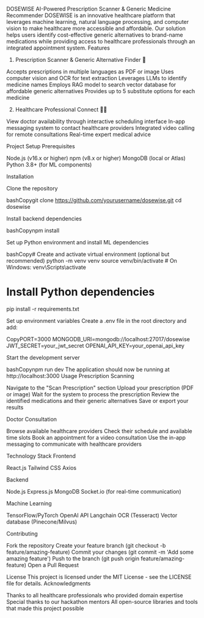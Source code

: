 
DOSEWISE
AI-Powered Prescription Scanner & Generic Medicine Recommender
DOSEWISE is an innovative healthcare platform that leverages machine learning, natural language processing, and computer vision to make healthcare more accessible and affordable. Our solution helps users identify cost-effective generic alternatives to brand-name medications while providing access to healthcare professionals through an integrated appointment system.
Features
1. Prescription Scanner & Generic Alternative Finder 💊

Accepts prescriptions in multiple languages as PDF or image
Uses computer vision and OCR for text extraction
Leverages LLMs to identify medicine names
Employs RAG model to search vector database for affordable generic alternatives
Provides up to 5 substitute options for each medicine

2. Healthcare Professional Connect 👨‍⚕️

View doctor availability through interactive scheduling interface
In-app messaging system to contact healthcare providers
Integrated video calling for remote consultations
Real-time expert medical advice

Project Setup
Prerequisites

Node.js (v16.x or higher)
npm (v8.x or higher)
MongoDB (local or Atlas)
Python 3.8+ (for ML components)

Installation

Clone the repository

bashCopygit clone https://github.com/yourusername/dosewise.git
cd dosewise

Install backend dependencies

bashCopynpm install

Set up Python environment and install ML dependencies

bashCopy# Create and activate virtual environment (optional but recommended)
python -m venv venv
source venv/bin/activate  # On Windows: venv\Scripts\activate

# Install Python dependencies
pip install -r requirements.txt

Set up environment variables
Create a .env file in the root directory and add:

CopyPORT=3000
MONGODB_URI=mongodb://localhost:27017/dosewise
JWT_SECRET=your_jwt_secret
OPENAI_API_KEY=your_openai_api_key

Start the development server

bashCopynpm run dev
The application should now be running at http://localhost:3000
Usage
Prescription Scanning

Navigate to the "Scan Prescription" section
Upload your prescription (PDF or image)
Wait for the system to process the prescription
Review the identified medications and their generic alternatives
Save or export your results

Doctor Consultation

Browse available healthcare providers
Check their schedule and available time slots
Book an appointment for a video consultation
Use the in-app messaging to communicate with healthcare providers

Technology Stack
Frontend

React.js
Tailwind CSS
Axios

Backend

Node.js
Express.js
MongoDB
Socket.io (for real-time communication)

Machine Learning

TensorFlow/PyTorch
OpenAI API
Langchain
OCR (Tesseract)
Vector database (Pinecone/Milvus)

Contributing

Fork the repository
Create your feature branch (git checkout -b feature/amazing-feature)
Commit your changes (git commit -m 'Add some amazing feature')
Push to the branch (git push origin feature/amazing-feature)
Open a Pull Request

License
This project is licensed under the MIT License - see the LICENSE file for details.
Acknowledgments

Thanks to all healthcare professionals who provided domain expertise
Special thanks to our hackathon mentors
All open-source libraries and tools that made this project possible
